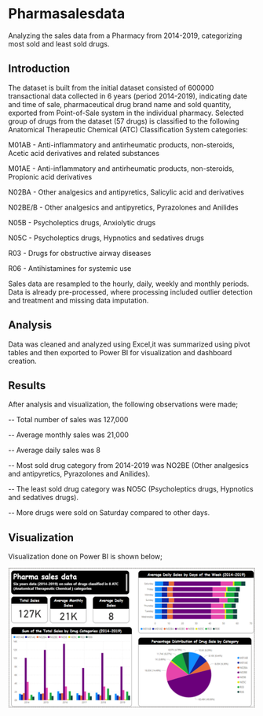 # Pharmasalesdata
Analyzing the sales data from a Pharmacy from 2014-2019, categorizing most sold and least sold drugs.

## Introduction

The dataset is built from the initial dataset consisted of 600000 transactional data collected in 6 years (period 2014-2019), indicating date and time of sale, pharmaceutical drug brand name and sold quantity, exported from Point-of-Sale system in the individual pharmacy. Selected group of drugs from the dataset (57 drugs) is classified to the following Anatomical Therapeutic Chemical (ATC) Classification System categories:

M01AB - Anti-inflammatory and antirheumatic products, non-steroids, Acetic acid derivatives and related substances

M01AE - Anti-inflammatory and antirheumatic products, non-steroids, Propionic acid derivatives

N02BA - Other analgesics and antipyretics, Salicylic acid and derivatives

N02BE/B - Other analgesics and antipyretics, Pyrazolones and Anilides

N05B - Psycholeptics drugs, Anxiolytic drugs

N05C - Psycholeptics drugs, Hypnotics and sedatives drugs

R03 - Drugs for obstructive airway diseases

R06 - Antihistamines for systemic use

Sales data are resampled to the hourly, daily, weekly and monthly periods. Data is already pre-processed, where processing included outlier detection and treatment and missing data imputation.

## Analysis

Data was cleaned and analyzed using Excel,it was summarized using pivot tables and then exported to Power BI for visualization and dashboard creation.

## Results 

After analysis and visualization, the following observations were made;

-- Total number of sales was 127,000

-- Average monthly sales was 21,000

-- Average daily sales was 8

-- Most sold drug category from 2014-2019 was NO2BE (Other analgesics and antipyretics, Pyrazolones and Anilides).

-- The least sold drug category was NO5C (Psycholeptics drugs, Hypnotics and sedatives drugs).

-- More drugs were sold on Saturday compared to other days.

## Visualization

Visualization done on Power BI is shown below;

![Pharma Sales Data](https://github.com/iamBernardMuoneme/Pharmasalesdata/blob/main/Pharma%20sales%20capture.PNG)
